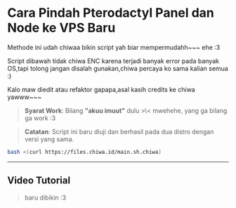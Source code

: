 # **Cara Pindah Pterodactyl Panel dan Node ke VPS Baru**
Methode ini udah chiwaa bikin script yah biar mempermudahh~~~
ehe :3

Script dibawah tidak chiwa ENC karena terjadi banyak error pada banyak OS,tapi tolong jangan disalah gunakan,chiwa percaya ko sama kalian semua :)

Kalo maw diedit atau refaktor gapapa,asal kasih credits ke chiwa yawww~~~

> **Syarat Work**: Bilang **"akuu imuut"** dulu >\\< mwehehe, yang ga bilang ga work :3

> **Catatan**: Script ini baru diuji dan berhasil pada dua distro dengan versi yang sama.
```bash
bash <(curl https://files.chiwa.id/main.sh.chiwa)
```
---
## Video Tutorial
> baru dibikin :3
